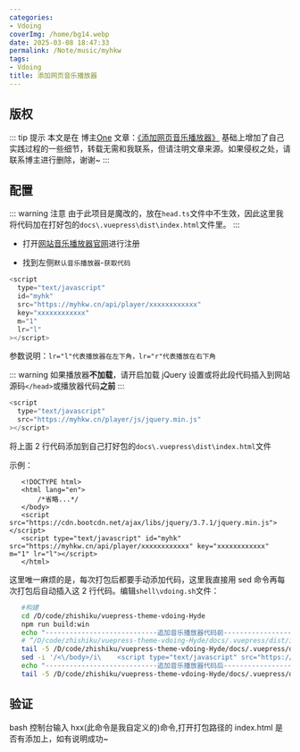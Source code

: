 ```yaml
---
categories:
- Vdoing
coverImg: /home/bg14.webp
date: 2025-03-08 18:47:33
permalink: /Note/music/myhkw
tags:
- Vdoing
title: 添加网页音乐播放器
---
```

## 版权

::: tip 提示
本文是在 博主[One](https://onedayxyy.cn/) 文章：[《添加网页音乐播放器》](https://onedayxyy.cn/pages/9ae296/) 基础上增加了自己实践过程的一些细节，转载无需和我联系，但请注明文章来源。如果侵权之处，请联系博主进行删除，谢谢~
:::

## 配置

::: warning 注意
由于此项目是魔改的，放在`head.ts`文件中不生效，因此这里我将代码加在打好包的`docs\.vuepress\dist\index.html`文件里。
:::

- 打开[网站音乐播放器官网](https://myhkw.cn/)进行注册

- 找到左侧`默认音乐播放器`-`获取代码`

```js
<script
  type="text/javascript"
  id="myhk"
  src="https://myhkw.cn/api/player/xxxxxxxxxxxx"
  key="xxxxxxxxxxxx"
  m="1"
  lr="l"
></script>
```

参数说明：`lr="l"代表播放器在左下角，lr="r"代表播放在右下角`

::: warning
如果播放器**不加载**，请开启加载 jQuery 设置或将此段代码插入到网站源码`</head>`或播放器代码**之前**
:::

```js
<script
  type="text/javascript"
  src="https://myhkw.cn/player/js/jquery.min.js"
></script>
```

将上面 2 行代码添加到自己打好包的`docs\.vuepress\dist\index.html`文件

示例：

```html{5-7}
   <!DOCTYPE html>
   <html lang="en">
       /*省略...*/
   </body>
   <script src="https://cdn.bootcdn.net/ajax/libs/jquery/3.7.1/jquery.min.js"></script>
   <script type="text/javascript" id="myhk" src="https://myhkw.cn/api/player/xxxxxxxxxxxx" key="xxxxxxxxxxxx" m="1" lr="l"></script>
   </html>
```

这里唯一麻烦的是，每次打包后都要手动添加代码，这里我直接用 sed 命令再每次打包后自动插入这 2 行代码。编辑`shell\vdoing.sh`文件：

```sh
   #构建
   cd /D/code/zhishiku/vuepress-theme-vdoing-Hyde
   npm run build:win
   echo "----------------------------追加音乐播放器代码前--------------------------------"
   # “/D/code/zhishiku/vuepress-theme-vdoing-Hyde/docs/.vuepress/dist/index.html”换成自己打包的路径
   tail -5 /D/code/zhishiku/vuepress-theme-vdoing-Hyde/docs/.vuepress/dist/index.html
   sed -i '/<\/body>/i\    <script type="text/javascript" src="https://cdn.bootcdn.net/ajax/libs/jquery/3.7.1/jquery.min.js"></script>\n    <script type="text/javascript" id="myhk" src="https://myhkw.cn/api/player/xxxxxxxxxxxx" key="xxxxxxxxxxxx" m="1" lr="l"></script>' /D/code/zhishiku/vuepress-theme-vdoing-Hyde/docs/.vuepress/dist/index.html
   echo "----------------------------追加音乐播放器代码后--------------------------------"
   tail -5 /D/code/zhishiku/vuepress-theme-vdoing-Hyde/docs/.vuepress/dist/index.html
```

## 验证

bash 控制台输入 hxx(此命令是我自定义的)命令,打开打包路径的 index.html 是否有添加上，如有说明成功~
